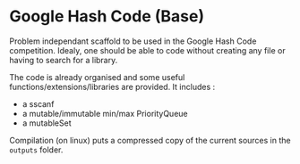 # Google Hash Code (Base)
Problem independant scaffold to be used in the Google Hash Code competition. Idealy, one should be able to code without creating any file or having to search for a library.

The code is already organised and some useful functions/extensions/libraries are provided. It includes :
- a sscanf 
- a mutable/immutable min/max PriorityQueue
- a mutableSet

Compilation (on linux) puts a compressed copy of the current sources in the `outputs` folder.
